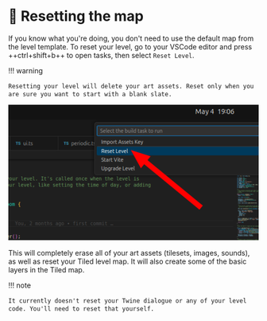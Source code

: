 # 🔄 Resetting the map

If you know what you're doing, you don't need to use the default map from the level template. To reset your level, go to your VSCode editor and press ++ctrl+shift+b++ to open tasks, then select `Reset Level`.

!!! warning

    Resetting your level will delete your art assets. Reset only when you are sure you want to start with a blank slate.

![reset](./assets/reset.png)

This will completely erase all of your art assets (tilesets, images, sounds), as well as reset your Tiled level map. It will also create some of the basic layers in the Tiled map.

!!! note

    It currently doesn't reset your Twine dialogue or any of your level code. You'll need to reset that yourself.
